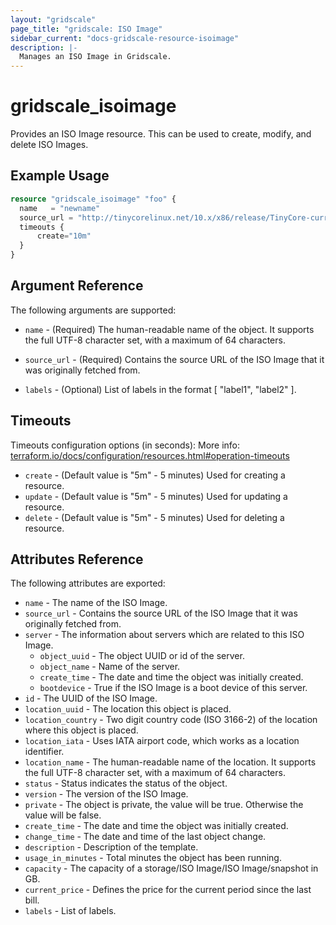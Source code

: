 ```yaml
---
layout: "gridscale"
page_title: "gridscale: ISO Image"
sidebar_current: "docs-gridscale-resource-isoimage"
description: |-
  Manages an ISO Image in Gridscale.
---
```


# gridscale_isoimage

Provides an ISO Image resource. This can be used to create, modify, and delete ISO Images.

## Example Usage

```terraform
resource "gridscale_isoimage" "foo" {
  name   = "newname"
  source_url = "http://tinycorelinux.net/10.x/x86/release/TinyCore-current.iso"
  timeouts {
      create="10m"
  }
}
```

## Argument Reference

The following arguments are supported:

* `name` - (Required) The human-readable name of the object. It supports the full UTF-8 character set, with a maximum of 64 characters.

* `source_url` - (Required) Contains the source URL of the ISO Image that it was originally fetched from.

* `labels` - (Optional) List of labels in the format [ "label1", "label2" ].

## Timeouts

Timeouts configuration options (in seconds):
More info: [terraform.io/docs/configuration/resources.html#operation-timeouts](https://www.terraform.io/docs/configuration/resources.html#operation-timeouts)

* `create` - (Default value is "5m" - 5 minutes) Used for creating a resource.
* `update` - (Default value is "5m" - 5 minutes) Used for updating a resource.
* `delete` - (Default value is "5m" - 5 minutes) Used for deleting a resource.

## Attributes Reference

The following attributes are exported:

* `name` - The name of the ISO Image.
* `source_url` - Contains the source URL of the ISO Image that it was originally fetched from.
* `server` - The information about servers which are related to this ISO Image.
  * `object_uuid` - The object UUID or id of the server.
  * `object_name` - Name of the server.
  * `create_time` - The date and time the object was initially created.
  * `bootdevice` - True if the ISO Image is a boot device of this server.
* `id` - The UUID of the ISO Image.
* `location_uuid` - The location this object is placed.
* `location_country` - Two digit country code (ISO 3166-2) of the location where this object is placed.
* `location_iata` - Uses IATA airport code, which works as a location identifier.
* `location_name` - The human-readable name of the location. It supports the full UTF-8 character set, with a maximum of 64 characters.
* `status` - Status indicates the status of the object.
* `version` - The version of the ISO Image.
* `private` - The object is private, the value will be true. Otherwise the value will be false.
* `create_time` - The date and time the object was initially created.
* `change_time` - The date and time of the last object change.
* `description` - Description of the template.
* `usage_in_minutes` - Total minutes the object has been running.
* `capacity` - The capacity of a storage/ISO Image/ISO Image/snapshot in GB.
* `current_price` - Defines the price for the current period since the last bill.
* `labels` - List of labels.
